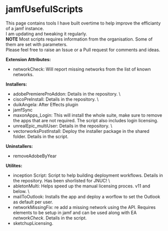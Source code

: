 # jamfUsefulScripts

This page contains tools I have built overtime to help improve the efficianty of a jamf instance. \
I am updating and tweaking it regularly. \
**NOTE** Most scripts requires information from the organisation. Some of them are set with parameters. \
Please feel free to raise an Issue or a Pull request for comments and ideas.

**Extension Attributes:**
- networkCheck: Will report missing networks from the list of known networks.

**Installers:**
- adobePremiereProAddon: Details in the repository. \
- ciscoPreInstall: Details in the repository. \
- duikAngela: After Effects plugin
- jamfSync
- maxonApps_Login: This will install the whole suite, make sure to remove the apps that are not required. The script also includes login licensing.
- unrealEpic_multiUser: Details in the repository. \
- vectorworksPostInstall: Deploy the installer package in the shared folder. Details in the script.

**Uninstallers:**
- removeAdobeByYear

**Utilites:** 
- inception Script: Script to help building deployment workflows. Details in the repository. Has been shorlisted for JNUC! \
- abletonMulti: Helps speed up the manual licensing proces. v11 and below. \
- mailToOutlook: Installs the app and deploy a worflow to set the Outlook as default per user.
- networkMissingFix: re add a missing network using the API. Requires elements to be setup in jamf and can be used along with EA _networkCheck_. Details in the script.
- sketchupLicensing.
